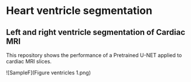 # Heart ventricle segmentation

## Left and right ventricle segmentation of Cardiac MRI

This repository shows the performance of a Pretrained U-NET applied to cardiac MRI slices.

![SampleF](Figure ventricles 1.png)
